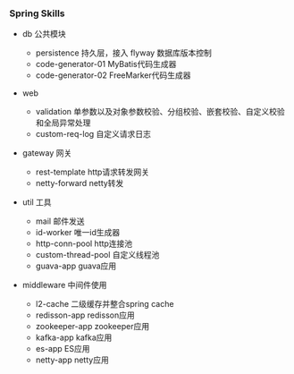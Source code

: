 ### Spring Skills

- db 公共模块
    - persistence 持久层，接入 flyway 数据库版本控制
    - code-generator-01 MyBatis代码生成器
    - code-generator-02 FreeMarker代码生成器

- web
    - validation 单参数以及对象参数校验、分组校验、嵌套校验、自定义校验和全局异常处理
    - custom-req-log 自定义请求日志

- gateway 网关
    - rest-template http请求转发网关
    - netty-forward netty转发

- util 工具
    - mail 邮件发送
    - id-worker 唯一id生成器
    - http-conn-pool http连接池
    - custom-thread-pool 自定义线程池
    - guava-app guava应用

- middleware 中间件使用
    - l2-cache 二级缓存并整合spring cache
    - redisson-app redisson应用
    - zookeeper-app zookeeper应用
    - kafka-app kafka应用
    - es-app ES应用
    - netty-app netty应用
